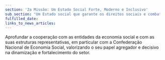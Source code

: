 ```yaml
---
section: '2a Missão: Um Estado Social Forte, Moderno e Inclusivo'
sub_section: "Um Estado social que garante os direitos sociais e combate a pobreza com uma segurança social pública equitativa e sustentável"
fulfilled_date:
links_to_news_articles:
---
```


Aprofundar a cooperação com as entidades da economia social e com as suas estruturas representativas, em particular com a Confederação Nacional de Economia Social, valorizando o seu papel agregador e decisivo na dinamização e fortalecimento do setor.